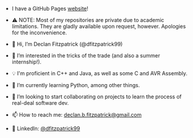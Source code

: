 - I have a GitHub Pages [website](https://dfitzpatrick99.github.io/)!
- ⚠️ NOTE: Most of my repositories are private due to academic limitations. They are gladly available upon request, however. Apologies for the inconvenience.

- 👋 Hi, I’m Declan Fitzpatrick (@dfitzpatrick99)
- 👀 I’m interested in the tricks of the trade (and also a summer internship!).
- 💡 I'm proficient in C++ and Java, as well as some C and AVR Assembly.
- 🌱 I’m currently learning Python, among other things.
- 💞️ I’m looking to start collaborating on projects to learn the process of real-deal software dev.
- 📫 How to reach me: declan.b.fitzpatrick@gmail.com
- 👔 LinkedIn: [@dfitzpatrick99](https://www.linkedin.com/in/dfitzpatrick99/)

<!---
dfitzpatrick99/dfitzpatrick99 is a ✨ special ✨ repository because its `README.md` (this file) appears on your GitHub profile.
You can click the Preview link to take a look at your changes.
--->
